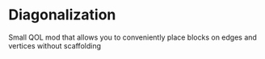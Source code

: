 # Diagonalization

Small QOL mod that allows you to conveniently place blocks on edges and vertices without scaffolding
